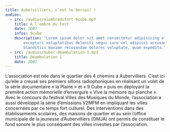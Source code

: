```yaml
---
title: Aubervilliers, c’est le bercail !
audios:
  - src: /audios/alombredufort-9cube.mp3
    title: À l'ombre du fort
    date: 2007
    infos: 9cube
    description: "Lorem ipsum dolor sit amet consectetur adipisicing elit. Libero impedit, voluptatum sed
		excepturi voluptatibus deleniti sequi iure vel adipisci accusantium dignissimos ipsa amet
		blanditiis maxime recusandae dolores voluptate, quam expedita."
  - src: /audios/auber-deambulation-1.mp3
    title: Déambulation 1
    date: 2007
---
```


L’association est née dans le quartier des 4 chemins à Aubervilliers. C’est ici qu’elle a creusé ses premiers sillons radiophoniques en réalisant un volet de la série documentaire « la Plaine » et « 9 Cube » puis en déployant la première action mémorielle d’envergure « Vive la mémoire qui planche ». Avec le concours du festival Villes des Musiques du Monde, l’association a aussi développé la série d’émissions V2MFM en impliquant les villes concernées par ce temps fort culturel. Des interventions dans des établissements scolaires, des maisons de quartier et au sein l’office municipale de la jeunesse d’Aubervilliers (OMJA) ont permis de constituer le fond sonore le plus conséquent des villes investies par l’association.

